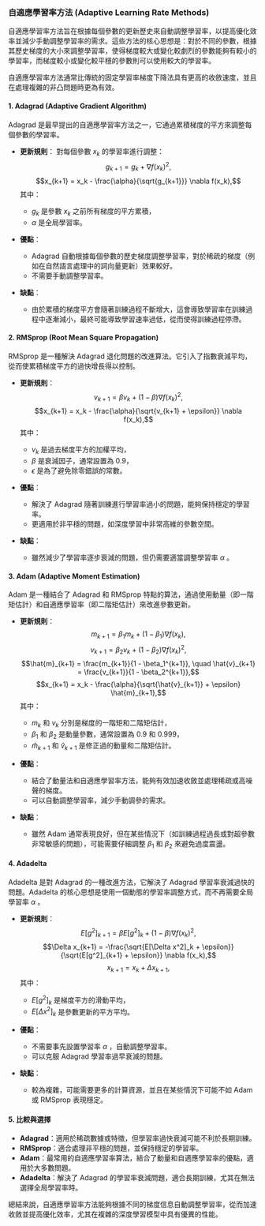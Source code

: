 ### 自適應學習率方法 (Adaptive Learning Rate Methods)

自適應學習率方法旨在根據每個參數的更新歷史來自動調整學習率，以提高優化效率並減少手動調整學習率的需求。這些方法的核心思想是：對於不同的參數，根據其歷史梯度的大小來調整學習率，使得梯度較大或變化較劇烈的參數能夠有較小的學習率，而梯度較小或變化較平穩的參數則可以使用較大的學習率。

自適應學習率方法通常比傳統的固定學習率梯度下降法具有更高的收斂速度，並且在處理複雜的非凸問題時更為有效。

#### 1. **Adagrad (Adaptive Gradient Algorithm)**

Adagrad 是最早提出的自適應學習率方法之一，它通過累積梯度的平方來調整每個參數的學習率。

- **更新規則**：
  對每個參數  $`x_k`$  的學習率進行調整：
  $$g_{k+1} = g_k + \nabla f(x_k)^2,$$
  $$x_{k+1} = x_k - \frac{\alpha}{\sqrt{g_{k+1}}} \nabla f(x_k),$$
  其中：
  -  $`g_k`$  是參數  $`x_k`$  之前所有梯度的平方累積，
  -  $`\alpha`$  是全局學習率。

- **優點**：
  - Adagrad 自動根據每個參數的歷史梯度調整學習率，對於稀疏的梯度（例如在自然語言處理中的詞向量更新）效果較好。
  - 不需要手動調整學習率。

- **缺點**：
  - 由於累積的梯度平方會隨著訓練過程不斷增大，這會導致學習率在訓練過程中逐漸減小，最終可能導致學習速率過低，從而使得訓練過程停滯。

#### 2. **RMSprop (Root Mean Square Propagation)**

RMSprop 是一種解決 Adagrad 退化問題的改進算法。它引入了指數衰減平均，從而使累積梯度平方的過快增長得以控制。

- **更新規則**：
  $$v_{k+1} = \beta v_k + (1 - \beta) \nabla f(x_k)^2,$$
  $$x_{k+1} = x_k - \frac{\alpha}{\sqrt{v_{k+1} + \epsilon}} \nabla f(x_k),$$
  其中：
  -  $`v_k`$  是過去梯度平方的加權平均，
  -  $`\beta`$  是衰減因子，通常設置為 0.9，
  -  $`\epsilon`$  是為了避免除零錯誤的常數。

- **優點**：
  - 解決了 Adagrad 隨著訓練進行學習率過小的問題，能夠保持穩定的學習率。
  - 更適用於非平穩的問題，如深度學習中非常高維的參數空間。

- **缺點**：
  - 雖然減少了學習率逐步衰減的問題，但仍需要適當調整學習率  $`\alpha`$ 。

#### 3. **Adam (Adaptive Moment Estimation)**

Adam 是一種結合了 Adagrad 和 RMSprop 特點的算法，通過使用動量（即一階矩估計）和自適應學習率（即二階矩估計）來改進參數更新。

- **更新規則**：
  $$m_{k+1} = \beta_1 m_k + (1 - \beta_1) \nabla f(x_k),$$
  $$v_{k+1} = \beta_2 v_k + (1 - \beta_2) \nabla f(x_k)^2,$$
  $$\hat{m}_{k+1} = \frac{m_{k+1}}{1 - \beta_1^{k+1}}, \quad \hat{v}_{k+1} = \frac{v_{k+1}}{1 - \beta_2^{k+1}},$$
  $$x_{k+1} = x_k - \frac{\alpha}{\sqrt{\hat{v}_{k+1}} + \epsilon} \hat{m}_{k+1},$$
  其中：
  -  $`m_k`$  和  $`v_k`$  分別是梯度的一階矩和二階矩估計，
  -  $`\beta_1`$  和  $`\beta_2`$  是動量參數，通常設置為 0.9 和 0.999，
  -  $`\hat{m}_{k+1}`$  和  $`\hat{v}_{k+1}`$  是修正過的動量和二階矩估計。

- **優點**：
  - 結合了動量法和自適應學習率方法，能夠有效加速收斂並處理稀疏或高噪聲的梯度。
  - 可以自動調整學習率，減少手動調參的需求。

- **缺點**：
  - 雖然 Adam 通常表現良好，但在某些情況下（如訓練過程過長或對超參數非常敏感的問題），可能需要仔細調整  $`\beta_1`$  和  $`\beta_2`$  來避免過度震盪。

#### 4. **Adadelta**

Adadelta 是對 Adagrad 的一種改進方法，它解決了 Adagrad 學習率衰減過快的問題。Adadelta 的核心思想是使用一個動態的學習率調整方式，而不再需要全局學習率  $`\alpha`$ 。

- **更新規則**：
  $$E[g^2]_{k+1} = \beta E[g^2]_k + (1 - \beta) \nabla f(x_k)^2,$$
  $$\Delta x_{k+1} = -\frac{\sqrt{E[\Delta x^2]_k + \epsilon}}{\sqrt{E[g^2]_{k+1} + \epsilon}} \nabla f(x_k),$$
  $$x_{k+1} = x_k + \Delta x_{k+1},$$
  其中：
  -  $`E[g^2]_k`$  是梯度平方的滑動平均，
  -  $`E[\Delta x^2]_k`$  是參數更新的平方平均。

- **優點**：
  - 不需要事先設置學習率  $`\alpha`$ ，自動調整學習率。
  - 可以克服 Adagrad 學習率過早衰減的問題。

- **缺點**：
  - 較為複雜，可能需要更多的計算資源，並且在某些情況下可能不如 Adam 或 RMSprop 表現穩定。

#### 5. **比較與選擇**

- **Adagrad**：適用於稀疏數據或特徵，但學習率過快衰減可能不利於長期訓練。
- **RMSprop**：適合處理非平穩的問題，並保持穩定的學習率。
- **Adam**：最常用的自適應學習率算法，結合了動量和自適應學習率的優點，適用於大多數問題。
- **Adadelta**：解決了 Adagrad 的學習率衰減問題，適合長期訓練，尤其在無法選擇全局學習率時。

總結來說，自適應學習率方法能夠根據不同的梯度信息自動調整學習率，從而加速收斂並提高優化效率，尤其在複雜的深度學習模型中具有優異的性能。
